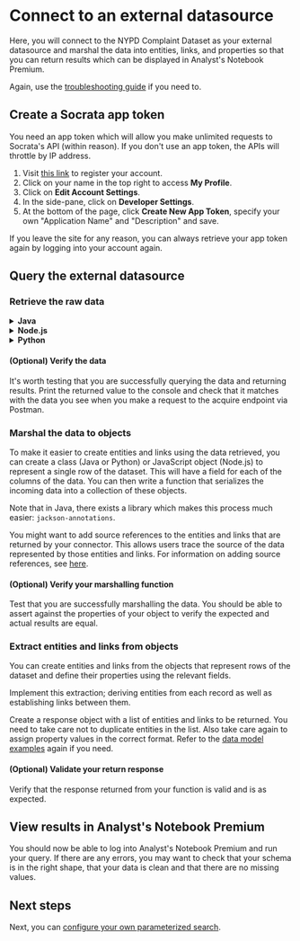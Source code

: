 # Connect to an external datasource

Here, you will connect to the NYPD Complaint Dataset as your external datasource and marshal the data into entities, links, and properties so that you can return results which can be displayed in Analyst's Notebook Premium.

Again, use the [troubleshooting guide](./troubleshoot.md) if you need to.

## Create a Socrata app token

You need an app token which will allow you make unlimited requests to Socrata's API (within reason). If you don't use an app token, the APIs will throttle by IP address.
1. Visit [this link](https://data.cityofnewyork.us/profile/app_tokens) to register your account.
2. Click on your name in the top right to access **My Profile**.
3. Click on **Edit Account Settings**.
4. In the side-pane, click on **Developer Settings**.
5. At the bottom of the page, click **Create New App Token**, specify your own "Application Name" and "Description" and save.

If you leave the site for any reason, you can always retrieve your app token again by logging into your account again.

## Query the external datasource
### Retrieve the raw data

<details><summary><strong>Java</strong></summary>
<p>

Look at the version of code in the `stage3/nypd-connector` directory. There are changes to `ConnectorController` and the `application.properties` file. Apply these to your code manually or copy over these two files. If you're copying them, you may need to change the paths of the endpoints defined in `ConnectorController`.

In `application.properties` shown below, specify the NYPD Complaint Dataset API resource for the `socrata.url` key as the URL in the comment and your Socrata API Token for the `socrata.api.token` key.

```properties
server.port=9081

# Resource URL, for example https://data.cityofnewyork.us/resource/7x9x-zpz6.json
socrata.url=

# API Token. Create a Socrata account and create an API Token. Paste it here
socrata.api.token=
```

You need to implement the `ExternalConnectorDataService` and `SocrataResponseData` classes so that they retrieve data from the NYPD Complaint Dataset and use it to create entities and links to be returned to i2 Analyze. It should not be necessary to modify the example `SocrataClient`.

The dataset can be queried using **SoQL** (Socrata Query Language). To do this, you must construct a URL with specified parameters (if necessary) to retrieve the data. By default, a `$limit` parameter has been set to the value of `1` to restrict the number of records retrieved. It's best to keep this value small to reduce the response time of each request until you are more comfortable with SoQL.

```java
final Map<String, Object> params = new HashMap<>();
params.put("limitValue", 1); // Only returning 1 entity for the moment. increase when ready
final String url = "?$limit={limitValue}";

// Make the request and map the whole response body as a string so that you can
// see what is returned
// TODO: Remove this since it's just for debugging
System.out.println(socrataClient.get(url, String.class, params));
```
</p>
</details>

<details><summary><strong>Node.js</strong></summary>
<p>

* Look at the version of code in the `stage3/nypd-connector` directory. This includes:
  * Changes to `acquire.js` route;
  * A new `socrata-config.js` file;
  * A new `socrata-data-service.js` file;
* `socrata-config.js` is where the NYPD Complaint Dataset API resource and the Socrata token are defined.
  ```js
  module.exports = {
    url: "https://data.cityofnewyork.us/resource/7x9x-zpz6.json",
    token: "SET YOUR TOKEN"
  };
  ```
* `socrata-data-service.js` contains functions to query NYPD Complaint Dataset.
  The dataset can be queried using **SoQL** (Socrata Query Language). To do this, you must construct a URL with specified parameters (if necessary) to retrieve the data.
  By default, a `$limit` parameter has been set to the value of `1` to restrict the number of records retrieved. It's best to keep this value small to reduce the response time of each request until you are more comfortable with SoQL.
  ```js
  const URL = `${socrata.url}?$$app_token=${socrata.token}&$limit=${limitValue}`;
  ```
* Open the code from the `stage3/nypd-connector` in VSCode, or any IDE of your choice,  and start the connector.
* You need to map the data received into entities and links and return them to i2 Analyze.

</p>
</details>

<details><summary><strong>Python</strong></summary>
<p>

Look at the version of code in the `stage3/nypd-connector` directory. Changes have been made to `controller.py` and there is now an additional resource file: `application.yml`. Apply these to your code manually or copy over these two files. If you're copying them, you may need to change the paths of the endpoints defined in `controller.py`.

In `application.yml` shown below, specify the NYPD Complaint Dataset API resource for the `socrata.url` key as the URL in the comment and your Socrata API Token for the `socrata.token` key.

```properties
socrata:
  url: https://data.cityofnewyork.us/resource/7x9x-zpz6.json
  token: # Replace with Socrata API token
```

You need to implement the `query_external_datasource` function in `service.py` so that it retrieves data from the NYPD Complaint Dataset and uses it to create entities and links to be returned to i2 Analyze.

The dataset can be queried using **SoQL** (Socrata Query Language). To do this, you must construct a URL with specified parameters (if necessary) to retrieve the data. By default, a `$limit` parameter has been set to the value of `1` to restrict the number of records retrieved. It's best to keep this value small to reduce the response time of each request until you are more comfortable with SoQL.

```python
with open('static/application.yml') as yml_file:
    config = yaml.safe_load(yml_file)

base_url = config['socrata']['url']
api_token = config['socrata']['token']

limit = 1
request_url = f"{base_url}?$limit={limit}"

x = requests.get(request_url, headers = { 'X-App-Token': api_token })
```

</p>
</details>

#### (Optional) Verify the data

It's worth testing that you are successfully querying the data and returning results. Print the returned value to the console and check that it matches with the data you see when you make a request to the acquire endpoint via Postman.

### Marshal the data to objects

To make it easier to create entities and links using the data retrieved, you can create a class (Java or Python) or JavaScript object (Node.js) to represent a single row of the dataset. This will have a field for each of the columns of the data. You can then write a function that serializes the incoming data into a collection of these objects.

Note that in Java, there exists a library which makes this process much easier: `jackson-annotations`.

You might want to add source references to the entities and links that are returned by your connector. This allows users trace the source of the data represented by those entities and links. For information on adding source references, see [here](./source-references.md).

#### (Optional) Verify your marshalling function

Test that you are successfully marshalling the data. You should be able to assert against the properties of your object to verify the expected and actual results are equal.

### Extract entities and links from objects

You can create entities and links from the objects that represent rows of the dataset and define their properties using the relevant fields.

Implement this extraction; deriving entities from each record as well as establishing links between them.

Create a response object with a list of entities and links to be returned. You need to take care not to duplicate entities in the list. Also take care again to assign property values in the correct format. Refer to the [data model examples](./data-model.md) again if you need.

#### (Optional) Validate your return response

Verify that the response returned from your function is valid and is as expected.

## View results in Analyst's Notebook Premium

You should now be able to log into Analyst's Notebook Premium and run your query. If there are any errors, you may want to check that your schema is in the right shape, that your data is clean and that there are no missing values.

## Next steps
Next, you can [configure your own parameterized search](./parameterised-search.md).
